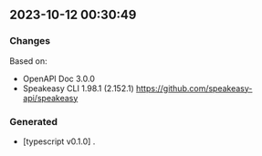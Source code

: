 

## 2023-10-12 00:30:49
### Changes
Based on:
- OpenAPI Doc 3.0.0 
- Speakeasy CLI 1.98.1 (2.152.1) https://github.com/speakeasy-api/speakeasy
### Generated
- [typescript v0.1.0] .